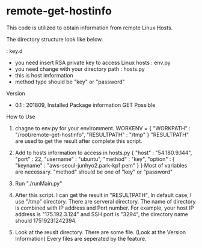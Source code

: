 # remote-get-hostinfo

This code is utilized to obtain information from remote Linux Hosts. 

The directory structure look like below.

: key.d            
  - you need insert RSA private key to access Linux hosts
: env.py
  - you need change with your directory path
: hosts.py
  - this is host imformation
  - method type should be "key" or "password"


Version 
  - 0.1 : 201809, Installed Package information GET Possible

How to Use

1. chagne to env.py for your enviromment.
   WORKENV = {
        "WORKPATH" : "/root/remote-get-hostinfo",
        "RESULTPATH" : "/tmp"
   }
   "RESULTPATH" are used to get the result after complete this script.

2. Add to hosts information to access in hosts.py
   {
   "host" : "54.180.9.144",
   "port" : 22,
   "username" : "ubuntu",
   "method" : "key",
   "option" : {
      "keyname" : "aws-seoul-junhyo2.park-kp1.pem"
   }
   }
   Most of variables are necessary. "method" should be one of "key" or "password"
   
3. Run "./runMain.py"

4. After this script. I can get the result in "RESULTPATH", In default case, I use "/tmp" directory.
   There are serveral directory. The name of directory is combined with IP address and Port number. For example, 
   your host IP address is "175.192.3.124" and SSH port is "3294", the directory name should 17519231242394.

5. Look at the reuslt directory.
   There are some file. (Look at the Version Information) Every files are seperated by the feature.
   


